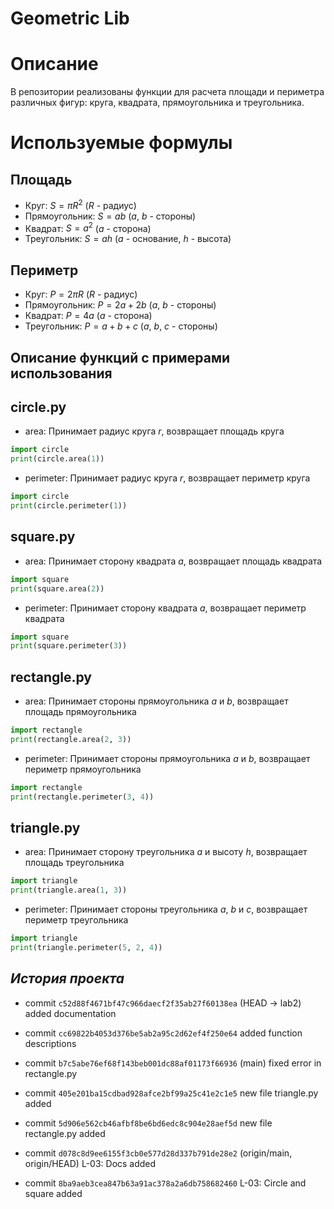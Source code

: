 # Geometric Lib

# Описание
В репозитории реализованы функции для расчета площади и периметра различных фигур: круга, квадрата, прямоугольника и треугольника.

# Используемые формулы

## Площадь
- Круг: $S = \pi R^2$ ($R$ - радиус)
- Прямоугольник: $S = ab$ ($a$, $b$ - стороны)
- Квадрат: $S = a^2$ ($a$ - сторона)
- Треугольник: $S = ah$ ($a$ - основание, $h$ - высота)

## Периметр
- Круг: $P = 2 \pi R$ ($R$ - радиус)
- Прямоугольник: $P = 2a + 2b$ ($a$, $b$ - стороны)
- Квадрат: $P = 4a$ ($a$ - сторона)
- Треугольник: $P = a + b + c$ ($a$, $b$, $c$ - стороны)


## Описание функций с примерами использования

## **circle.py**
- area: Принимает радиус круга $r$, возвращает площадь круга
```python
import circle
print(circle.area(1)) 
```

- perimeter: Принимает радиус круга $r$, возвращает периметр круга
```python
import circle
print(circle.perimeter(1)) 
```

## **square.py**
- area: Принимает сторону квадрата $a$, возвращает площадь квадрата
```python
import square
print(square.area(2)) 
```

- perimeter: Принимает сторону квадрата $а$, возвращает периметр квадрата
```python
import square
print(square.perimeter(3)) 
```

## **rectangle.py**
- area: Принимает стороны прямоугольника $a$ и $b$, возвращает площадь прямоугольника
```python
import rectangle
print(rectangle.area(2, 3)) 
```

- perimeter: Принимает стороны прямоугольника $а$ и $b$, возвращает периметр прямоугольника
```python
import rectangle
print(rectangle.perimeter(3, 4)) 
```

## **triangle.py**
- area: Принимает сторону треугольника $a$ и высоту $h$, возвращает площадь треугольника 
```python
import triangle
print(triangle.area(1, 3)) 
```

- perimeter: Принимает стороны треугольника $a$, $b$ и $c$, возвращает периметр треугольника
```python
import triangle
print(triangle.perimeter(5, 2, 4)) 
```

## *История проекта*


- commit `c52d88f4671bf47c966daecf2f35ab27f60138ea` (HEAD -> lab2) added documentation

- commit `cc69822b4053d376be5ab2a95c2d62ef4f250e64` added function descriptions

- commit `b7c5abe76ef68f143beb001dc88af01173f66936` (main) fixed error in rectangle.py

- commit `405e201ba15cdbad928afce2bf99a25c41e2c1e5` new file triangle.py added

- commit `5d906e562cb46afbf8be6bd6edc8c904e28aef5d` new file rectangle.py added

- commit `d078c8d9ee6155f3cb0e577d28d337b791de28e2` (origin/main, origin/HEAD) L-03: Docs added

- commit `8ba9aeb3cea847b63a91ac378a2a6db758682460` L-03: Circle and square added
  
